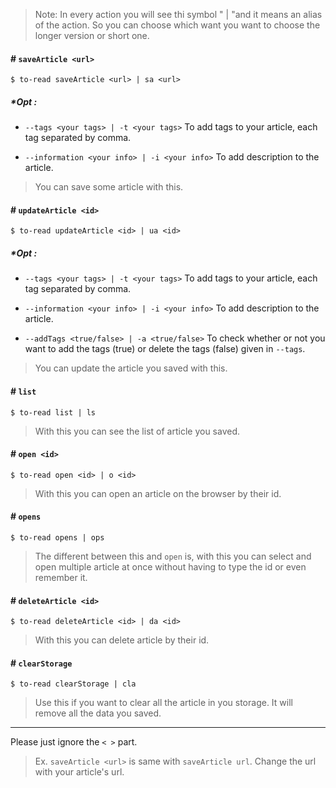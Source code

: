 > Note: In every action you will see thi symbol " | "and it means an alias of the action. So you can choose which want you want to choose the longer version or short one.

#### # `saveArticle <url>`

```
$ to-read saveArticle <url> | sa <url>
```

##### \***_Opt_** :

- `--tags <your tags> | -t <your tags>` To add tags to your article, each tag separated by comma.

- `--information <your info> | -i <your info>` To add description to the article.

> You can save some article with this.

#### # `updateArticle <id>`

```
$ to-read updateArticle <id> | ua <id>
```

##### \***_Opt_** :

- `--tags <your tags> | -t <your tags>` To add tags to your article, each tag separated by comma.

- `--information <your info> | -i <your info>` To add description to the article.

- `--addTags <true/false> | -a <true/false>` To check whether or not you want to add the tags (true) or delete the tags (false) given in `--tags`.

> You can update the article you saved with this.

#### # `list`

```
$ to-read list | ls
```

> With this you can see the list of article you saved.

#### # `open <id>`

```
$ to-read open <id> | o <id>
```

> With this you can open an article on the browser by their id.

#### # `opens`

```
$ to-read opens | ops
```

> The different between this and `open` is, with this you can select and open multiple article at once without having to type the id or even remember it.

#### # `deleteArticle <id>`

```
$ to-read deleteArticle <id> | da <id>
```

> With this you can delete article by their id.

#### # `clearStorage`

```
$ to-read clearStorage | cla
```

> Use this if you want to clear all the article in you storage. It will remove all the data you saved.

---

Please just ignore the `< >` part.

> Ex. `saveArticle <url>` is same with `saveArticle url`. Change the url with your article's url.
